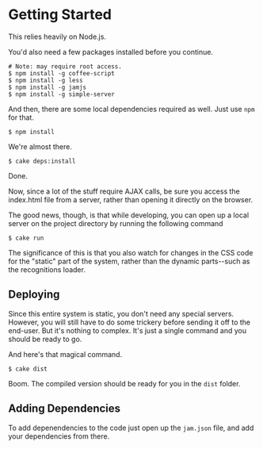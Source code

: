 # Getting Started

This relies heavily on Node.js.

You'd also need a few packages installed before you continue.
    
    # Note: may require root access.
    $ npm install -g coffee-script
    $ npm install -g less
    $ npm install -g jamjs
    $ npm install -g simple-server

And then, there are some local dependencies required as well. Just use `npm` for that.

    $ npm install

We're almost there.

    $ cake deps:install


Done.

Now, since a lot of the stuff require AJAX calls, be sure you access the index.html file from a server, rather than opening it directly on the browser.

The good news, though, is that while developing, you can open up a local server on the project directory by running the following command

    $ cake run

The significance of this is that you also watch for changes in the CSS code for the "static" part of the system, rather than the dynamic parts--such as the recognitions loader.

## Deploying

Since this entire system is static, you don't need any special servers. However, you will still have to do some trickery before sending it off to the end-user. But it's nothing to complex. It's just a single command and you should be ready to go.

And here's that magical command.

    $ cake dist

Boom. The compiled version should be ready for you in the `dist` folder.

## Adding Dependencies

To add depenendencies to the code just open up the `jam.json` file, and add your dependencies from there.
